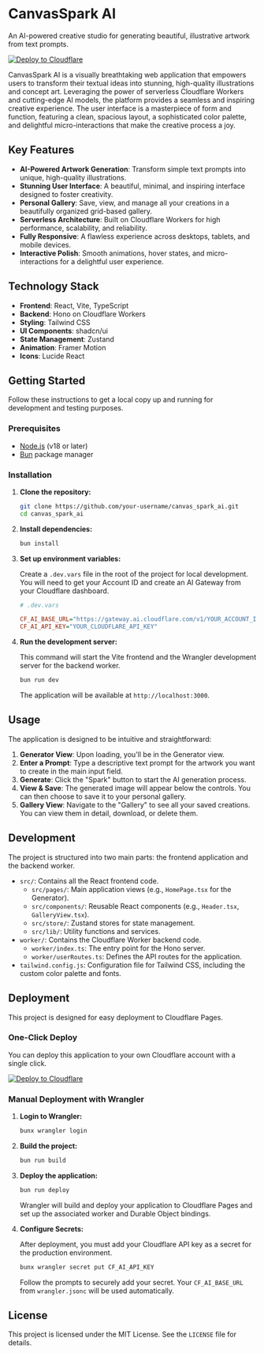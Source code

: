 # CanvasSpark AI

An AI-powered creative studio for generating beautiful, illustrative artwork from text prompts.

[![Deploy to Cloudflare](https://deploy.workers.cloudflare.com/button)](https://deploy.workers.cloudflare.com/?url=https://github.com/AidoesitAll/CloudflareAiPlayform)

CanvasSpark AI is a visually breathtaking web application that empowers users to transform their textual ideas into stunning, high-quality illustrations and concept art. Leveraging the power of serverless Cloudflare Workers and cutting-edge AI models, the platform provides a seamless and inspiring creative experience. The user interface is a masterpiece of form and function, featuring a clean, spacious layout, a sophisticated color palette, and delightful micro-interactions that make the creative process a joy.

## Key Features

- **AI-Powered Artwork Generation**: Transform simple text prompts into unique, high-quality illustrations.
- **Stunning User Interface**: A beautiful, minimal, and inspiring interface designed to foster creativity.
- **Personal Gallery**: Save, view, and manage all your creations in a beautifully organized grid-based gallery.
- **Serverless Architecture**: Built on Cloudflare Workers for high performance, scalability, and reliability.
- **Fully Responsive**: A flawless experience across desktops, tablets, and mobile devices.
- **Interactive Polish**: Smooth animations, hover states, and micro-interactions for a delightful user experience.

## Technology Stack

- **Frontend**: React, Vite, TypeScript
- **Backend**: Hono on Cloudflare Workers
- **Styling**: Tailwind CSS
- **UI Components**: shadcn/ui
- **State Management**: Zustand
- **Animation**: Framer Motion
- **Icons**: Lucide React

## Getting Started

Follow these instructions to get a local copy up and running for development and testing purposes.

### Prerequisites

- [Node.js](https://nodejs.org/en/) (v18 or later)
- [Bun](https://bun.sh/) package manager

### Installation

1.  **Clone the repository:**
    ```bash
    git clone https://github.com/your-username/canvas_spark_ai.git
    cd canvas_spark_ai
    ```

2.  **Install dependencies:**
    ```bash
    bun install
    ```

3.  **Set up environment variables:**

    Create a `.dev.vars` file in the root of the project for local development. You will need to get your Account ID and create an AI Gateway from your Cloudflare dashboard.

    ```ini
    # .dev.vars

    CF_AI_BASE_URL="https://gateway.ai.cloudflare.com/v1/YOUR_ACCOUNT_ID/YOUR_GATEWAY_NAME/openai"
    CF_AI_API_KEY="YOUR_CLOUDFLARE_API_KEY"
    ```

4.  **Run the development server:**

    This command will start the Vite frontend and the Wrangler development server for the backend worker.
    ```bash
    bun run dev
    ```

    The application will be available at `http://localhost:3000`.

## Usage

The application is designed to be intuitive and straightforward:

1.  **Generator View**: Upon loading, you'll be in the Generator view.
2.  **Enter a Prompt**: Type a descriptive text prompt for the artwork you want to create in the main input field.
3.  **Generate**: Click the "Spark" button to start the AI generation process.
4.  **View & Save**: The generated image will appear below the controls. You can then choose to save it to your personal gallery.
5.  **Gallery View**: Navigate to the "Gallery" to see all your saved creations. You can view them in detail, download, or delete them.

## Development

The project is structured into two main parts: the frontend application and the backend worker.

-   `src/`: Contains all the React frontend code.
    -   `src/pages/`: Main application views (e.g., `HomePage.tsx` for the Generator).
    -   `src/components/`: Reusable React components (e.g., `Header.tsx`, `GalleryView.tsx`).
    -   `src/store/`: Zustand stores for state management.
    -   `src/lib/`: Utility functions and services.
-   `worker/`: Contains the Cloudflare Worker backend code.
    -   `worker/index.ts`: The entry point for the Hono server.
    -   `worker/userRoutes.ts`: Defines the API routes for the application.
-   `tailwind.config.js`: Configuration file for Tailwind CSS, including the custom color palette and fonts.

## Deployment

This project is designed for easy deployment to Cloudflare Pages.

### One-Click Deploy

You can deploy this application to your own Cloudflare account with a single click.

[![Deploy to Cloudflare](https://deploy.workers.cloudflare.com/button)](https://deploy.workers.cloudflare.com/?url=https://github.com/AidoesitAll/CloudflareAiPlayform)

### Manual Deployment with Wrangler

1.  **Login to Wrangler:**
    ```bash
    bunx wrangler login
    ```

2.  **Build the project:**
    ```bash
    bun run build
    ```

3.  **Deploy the application:**
    ```bash
    bun run deploy
    ```

    Wrangler will build and deploy your application to Cloudflare Pages and set up the associated worker and Durable Object bindings.

4.  **Configure Secrets:**

    After deployment, you must add your Cloudflare API key as a secret for the production environment.

    ```bash
    bunx wrangler secret put CF_AI_API_KEY
    ```

    Follow the prompts to securely add your secret. Your `CF_AI_BASE_URL` from `wrangler.jsonc` will be used automatically.

## License

This project is licensed under the MIT License. See the `LICENSE` file for details.
